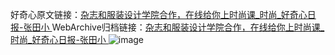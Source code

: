 好奇心原文链接：[杂志和服装设计学院合作，在线给你上时尚课_时尚_好奇心日报-张田小 ](https://www.qdaily.com/articles/12146.html)
WebArchive归档链接：[杂志和服装设计学院合作，在线给你上时尚课_时尚_好奇心日报-张田小 ](http://web.archive.org/web/20190623172012/https://www.qdaily.com/articles/12146.html)
![image](http://ww3.sinaimg.cn/large/007d5XDply1g3x0f4qt49j30u03vf4qp)